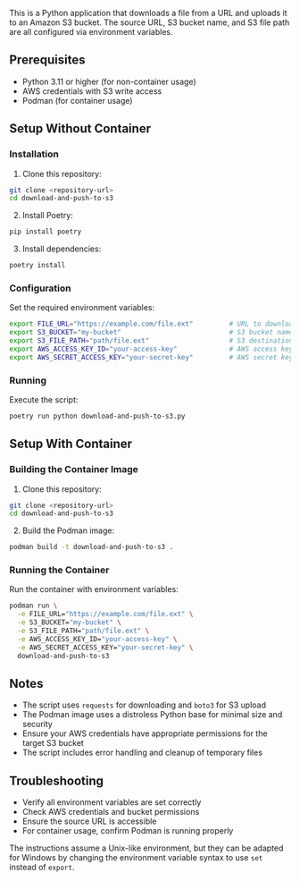 This is a Python application that downloads a file from a URL and uploads it to an Amazon S3 bucket. The source URL, S3 bucket name, and S3 file path are all configured via environment variables.

## Prerequisites

- Python 3.11 or higher (for non-container usage)
- AWS credentials with S3 write access
- Podman (for container usage)

## Setup Without Container

### Installation

1. Clone this repository:
```bash
git clone <repository-url>
cd download-and-push-to-s3
```

2. Install Poetry:
```bash
pip install poetry
```

3. Install dependencies:
```bash
poetry install
```

### Configuration

Set the required environment variables:
```bash
export FILE_URL="https://example.com/file.ext"         # URL to download from
export S3_BUCKET="my-bucket"                           # S3 bucket name
export S3_FILE_PATH="path/file.ext"                    # S3 destination path
export AWS_ACCESS_KEY_ID="your-access-key"             # AWS access key
export AWS_SECRET_ACCESS_KEY="your-secret-key"         # AWS secret key
```

### Running

Execute the script:
```bash
poetry run python download-and-push-to-s3.py
```

## Setup With Container

### Building the Container Image

1. Clone this repository:
```bash
git clone <repository-url>
cd download-and-push-to-s3
```

2. Build the Podman image:
```bash
podman build -t download-and-push-to-s3 .
```

### Running the Container

Run the container with environment variables:
```bash
podman run \
  -e FILE_URL="https://example.com/file.ext" \
  -e S3_BUCKET="my-bucket" \
  -e S3_FILE_PATH="path/file.ext" \
  -e AWS_ACCESS_KEY_ID="your-access-key" \
  -e AWS_SECRET_ACCESS_KEY="your-secret-key" \
  download-and-push-to-s3
```

## Notes

- The script uses `requests` for downloading and `boto3` for S3 upload
- The Podman image uses a distroless Python base for minimal size and security
- Ensure your AWS credentials have appropriate permissions for the target S3 bucket
- The script includes error handling and cleanup of temporary files

## Troubleshooting

- Verify all environment variables are set correctly
- Check AWS credentials and bucket permissions
- Ensure the source URL is accessible
- For container usage, confirm Podman is running properly

The instructions assume a Unix-like environment, but they can be adapted for Windows by changing the environment variable syntax to use `set` instead of `export`.
